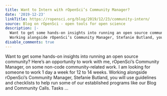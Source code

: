 ```yaml
---
title: Want to Intern with rOpenSci’s Community Manager?
date: '2019-12-23'
linkTitle: https://ropensci.org/blog/2019/12/23/community-intern/
source: Blog on rOpenSci - open tools for open science
description: |-
  Want to get some hands-on insights into running an open source community? Here’s an opportunity to work with me, rOpenSci’s Community Manager, on some non-code community-related work. I am looking for someone to work 1 day a week for 12 to 14 weeks.
  Working alongside rOpenSci’s Community Manager, Stefanie Butland, you will use guidelines and checklists to help run some of our established programs like our Blog and Community Calls. Tasks ...
disable_comments: true
---
```

Want to get some hands-on insights into running an open source community? Here’s an opportunity to work with me, rOpenSci’s Community Manager, on some non-code community-related work. I am looking for someone to work 1 day a week for 12 to 14 weeks.
Working alongside rOpenSci’s Community Manager, Stefanie Butland, you will use guidelines and checklists to help run some of our established programs like our Blog and Community Calls. Tasks ...